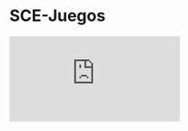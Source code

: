 # SCE-Juegos

![El Agua en Nuestras Vidas](http://ivonnetovar64.blogspot.com/2014/03/programa-educativo-ambiental-el-agua-en.html)

